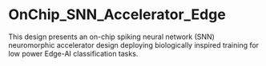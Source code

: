 # OnChip_SNN_Accelerator_Edge
This design presents an on-chip spiking neural network (SNN) neuromorphic accelerator design deploying biologically inspired training for low power Edge-AI classification tasks.
